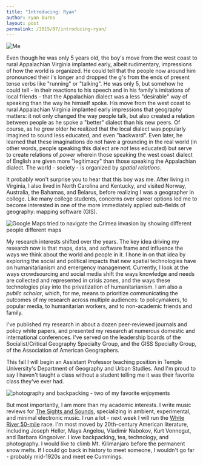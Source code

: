 ```yaml
---
title: "Introducing: Ryan"
author: ryan burns
layout: post
permalink: /2015/07/introducing-ryan/
---
```


![Me](https://secure.gravatar.com/avatar/88ca2927dab21eacddc9fba3c3341f29)

Even though he was only 5 years old, the boy's move from the west coast to rural Appalachian Virginia implanted early, albeit rudimentary, impressions of how the world is organized. He could tell that the people now around him pronounced their i's longer and dropped the g's from the ends of present tense verbs like "running" or "talking". He was only 5, but somehow he could tell - in their reactions to his speech and in his family's imitations of local friends - that the Appalachian dialect was a less "desirable" way of speaking than the way he himself spoke. His move from the west coast to rural Appalachian Virginia implanted early impressions that geography matters: it not only changed the way people talk, but also created a relation between people as he spoke a "better" dialect than his new peers. Of course, as he grew older he realized that the local dialect was popularly imagined to sound less educated, and even "backward". Even later, he learned that these imaginations do not have a grounding in the real world (in other words, people speaking this dialect are *not* less educated) but serve to create relations of *power* wherein those speaking the west coast dialect of English are given more "legitimacy" than those speaking the Appalachian dialect. The world - society - is organized by *spatial relations*.

It probably won't surprise you to hear that this boy was me. After living in Virginia, I also lived in North Carolina and Kentucky, and visited Norway, Australia, the Bahamas, and Belarus, before realizing I was a geographer in college. Like many college students, concerns over career options led me to become interested in one of the more immediately applied sub-fields of geography: mapping software (GIS).

![Google Maps tried to navigate the Crimea invasion by showing different people different maps](/assets/uploads/googleMapsCrimea.png)

My research interests shifted over the years. The key idea driving my research now is that maps, data, and software frame and influence the ways we think about the world and people in it. I hone in on that idea by exploring the social and political impacts that new spatial technologies have on humanitarianism and emergency management. Currently, I look at the ways crowdsourcing and social media shift the ways knowledge and needs are collected and represented in crisis zones, and the ways these technologies play into the privatization of humanitarianism. I am also a *public scholar*, which, for me, means to prioritize communicating the outcomes of my research across multiple audiences: to policymakers, to popular media, to humanitarian workers, and to non-academic friends and family.

I've published my research in about a dozen peer-reviewed journals and policy white papers, and presented my research at numerous domestic and international conferences. I've served on the leadership boards of the Socialist/Critical Geography Specialty Group, and the GISS Specialty Group, of the Association of American Geographers.

This fall I will begin an Assistant Professor teaching position in Temple University's Department of Geography and Urban Studies. And I'm proud to say I haven't taught a class without a student telling me it was their favorite class they've ever had.

![photography and backpacking - two of my favorite enjoyments](https://flic.kr/p/vRerV4)

But most importantly, I am more than my academic interests. I write music reviews for [The Sights and Sounds](http://thesightsandsounds.com), specializing in ambient, experimental, and minimal electronic music. I run a lot - next week I will run the [White River 50-mile](http://www.seattlerunningclub.org/Events/WR50/) race. I'm most moved by 20th-century American literature, including Joseph Heller, Maya Angelou, Vladimir Nabokov, Kurt Vonnegut, and Barbara Kingsolver. I love backpacking, tea, technology, and photography. I would like to climb Mt. Kilimanjaro before the permanent snow melts. If I could go back in history to meet someone, I wouldn't go far - probably mid-1920s and meet ee Cummings.
